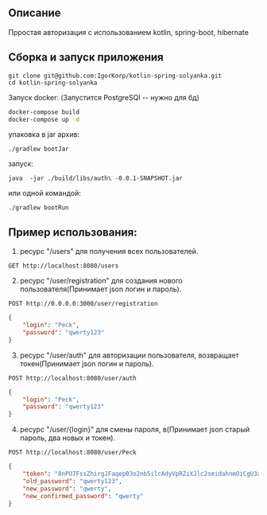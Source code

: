 ## Описание 

Прростая авторизация с использованием kotlin, spring-boot, hibernate 
## Сборка и запуск приложения 

```shell
git clone git@github.com:IgorKorp/kotlin-spring-solyanka.git
cd kotlin-spring-solyanka
```
Запуск docker: (Запустится PostgreSQl -- нужно для бд)
```bash
docker-compose build
docker-compose up -d 
```

упаковка в jar архив:
```shell
./gradlew bootJar
```
запуск:
```shell
java  -jar ./build/libs/auth\ -0.0.1-SNAPSHOT.jar 
```
или одной командой:
```shell
./gradlew bootRun
```

## Пример использования:
1. ресурс "/users" для получения всех пользователей.
```
GET http://localhost:8080/users
```
2. ресурс "/user/registration" для создания нового пользователя(Принимает json логин и пароль).
```
POST http://0.0.0.0:3000/user/registration
```
```json
{
    "login": "Peck",
    "password": "qwerty123"
}
```

3. ресурс "/user/auth" для авторизации пользователя, возвращает токен(Принимает json логин и пароль).
```
POST http://localhost:8080/user/auth
```
```json
{
    "login": "Peck",
    "password": "qwerty123"
}
```

4. ресурс "/user/{login}" для смены пароля, в(Принимает json старый пароль, два новых и  токен).
```
POST http://localhost:8080/user/Peck
```
```json
{
    "token": "8nPO7FssZhirgJFaqep03o2nb5ilcAdyVpRZiXJlc2smidahnmOiCgU3aLvMp7CePTyWb91PqDBLYEKX",
    "old_password": "qwerty123",
    "new_password": "qwerty",
    "new_confirmed_password": "qwerty"
}
```

